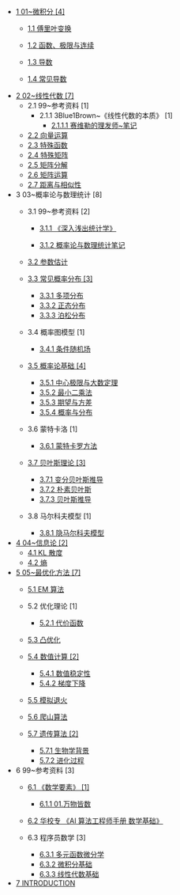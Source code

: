  - [1 01~微积分 [4]](/01~微积分/README.md)
    - [1.1 傅里叶变换](/01~微积分/傅里叶变换/README.md)
      
    - [1.2 函数、极限与连续](/01~微积分/函数、极限与连续.md)
    - [1.3 导数](/01~微积分/导数.md)
    - [1.4 常见导数](/01~微积分/常见导数.md)
  - [2 02~线性代数 [7]](/02~线性代数/README.md)
    - 2.1 99~参考资料 [1]
      - 2.1.1 3Blue1Brown~《线性代数的本质》 [1]
        - [2.1.1.1 赛维勒的理发师~笔记](/02~线性代数/99~参考资料/3Blue1Brown~《线性代数的本质》/赛维勒的理发师~笔记.md)
    - [2.2 向量运算](/02~线性代数/向量运算.md)
    - [2.3 特殊函数](/02~线性代数/特殊函数.md)
    - [2.4 特殊矩阵](/02~线性代数/特殊矩阵.md)
    - [2.5 矩阵分解](/02~线性代数/矩阵分解.md)
    - [2.6 矩阵运算](/02~线性代数/矩阵运算.md)
    - [2.7 距离与相似性](/02~线性代数/距离与相似性.md)
  - 3 03~概率论与数理统计 [8]
    - 3.1 99~参考资料 [2]
      - [3.1.1 《深入浅出统计学》](/03~概率论与数理统计/99~参考资料/2011-《深入浅出统计学》/README.md)
        
      - [3.1.2 概率论与数理统计笔记](/03~概率论与数理统计/99~参考资料/概率论与数理统计笔记.md)
    - [3.2 参数估计](/03~概率论与数理统计/参数估计/README.md)
      
    - [3.3 常见概率分布 [3]](/03~概率论与数理统计/常见概率分布/README.md)
      - [3.3.1 多项分布](/03~概率论与数理统计/常见概率分布/多项分布.md)
      - [3.3.2 正态分布](/03~概率论与数理统计/常见概率分布/正态分布.md)
      - [3.3.3 泊松分布](/03~概率论与数理统计/常见概率分布/泊松分布.md)
    - 3.4 概率图模型 [1]
      - [3.4.1 条件随机场](/03~概率论与数理统计/概率图模型/条件随机场.md)
    - [3.5 概率论基础 [4]](/03~概率论与数理统计/概率论基础/README.md)
      - [3.5.1 中心极限与大数定理](/03~概率论与数理统计/概率论基础/中心极限与大数定理.md)
      - [3.5.2 最小二乘法](/03~概率论与数理统计/概率论基础/最小二乘法.md)
      - [3.5.3 期望与方差](/03~概率论与数理统计/概率论基础/期望与方差.md)
      - [3.5.4 概率与分布](/03~概率论与数理统计/概率论基础/概率与分布.md)
    - 3.6 蒙特卡洛 [1]
      - [3.6.1 蒙特卡罗方法](/03~概率论与数理统计/蒙特卡洛/蒙特卡罗方法.md)
    - [3.7 贝叶斯理论 [3]](/03~概率论与数理统计/贝叶斯理论/README.md)
      - [3.7.1 变分贝叶斯推导](/03~概率论与数理统计/贝叶斯理论/变分贝叶斯推导.md)
      - [3.7.2 朴素贝叶斯](/03~概率论与数理统计/贝叶斯理论/朴素贝叶斯.md)
      - [3.7.3 贝叶斯推导](/03~概率论与数理统计/贝叶斯理论/贝叶斯推导.md)
    - 3.8 马尔科夫模型 [1]
      - [3.8.1 隐马尔科夫模型](/03~概率论与数理统计/马尔科夫模型/隐马尔科夫模型.md)
  - [4 04~信息论 [2]](/04~信息论/README.md)
    - [4.1 KL 散度](/04~信息论/KL%20散度.md)
    - [4.2 熵](/04~信息论/熵.md)
  - [5 05~最优化方法 [7]](/05~最优化方法/README.md)
    - [5.1 EM 算法](/05~最优化方法/EM%20算法/README.md)
      
    - 5.2 优化理论 [1]
      - [5.2.1 代价函数](/05~最优化方法/优化理论/代价函数.md)
    - [5.3 凸优化](/05~最优化方法/凸优化/README.md)
      
    - [5.4 数值计算 [2]](/05~最优化方法/数值计算/README.md)
      - [5.4.1 数值稳定性](/05~最优化方法/数值计算/数值稳定性.md)
      - [5.4.2 梯度下降](/05~最优化方法/数值计算/梯度下降.md)
    - [5.5 模拟退火](/05~最优化方法/模拟退火/README.md)
      
    - [5.6 爬山算法](/05~最优化方法/爬山算法/README.md)
      
    - [5.7 遗传算法 [2]](/05~最优化方法/遗传算法/README.md)
      - [5.7.1 生物学背景](/05~最优化方法/遗传算法/生物学背景.md)
      - [5.7.2 进化过程](/05~最优化方法/遗传算法/进化过程.md)
  - 6 99~参考资料 [3]
    - [6.1 《数学要素》 [1]](/99~参考资料/2022-《数学要素》/README.md)
      - [6.1.1 01.万物皆数](/99~参考资料/2022-《数学要素》/01.万物皆数.md)
    - [6.2 华校专 《AI 算法工程师手册 数学基础》](/99~参考资料/华校专-《AI%20算法工程师手册-数学基础》/README.md)
      
    - 6.3 程序员数学 [3]
      - [6.3.1 多元函数微分学](/99~参考资料/程序员数学/多元函数微分学.md)
      - [6.3.2 微积分基础](/99~参考资料/程序员数学/微积分基础.md)
      - [6.3.3 线性代数基础](/99~参考资料/程序员数学/线性代数基础.md)
  - [7 INTRODUCTION](/INTRODUCTION.md)